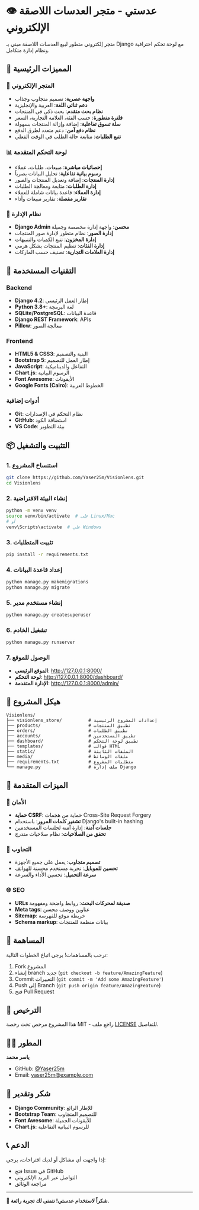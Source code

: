 # 👁️ عدستي - متجر العدسات اللاصقة الإلكتروني

متجر إلكتروني متطور لبيع العدسات اللاصقة مبني بـ Django مع لوحة تحكم احترافية ونظام إدارة متكامل.

## 🌟 المميزات الرئيسية

### 🛒 **المتجر الإلكتروني**
- **واجهة عصرية**: تصميم متجاوب وجذاب
- **دعم ثنائي اللغة**: العربية والإنجليزية
- **نظام بحث متقدم**: بحث ذكي في المنتجات
- **فلترة متطورة**: حسب الفئة، العلامة التجارية، السعر
- **سلة تسوق تفاعلية**: إضافة وإزالة المنتجات بسهولة
- **نظام دفع آمن**: دعم متعدد لطرق الدفع
- **تتبع الطلبات**: متابعة حالة الطلب في الوقت الفعلي

### 📊 **لوحة التحكم المتقدمة**
- **إحصائيات مباشرة**: مبيعات، طلبات، عملاء
- **رسوم بيانية تفاعلية**: تحليل البيانات بصرياً
- **إدارة المنتجات**: إضافة وتعديل المنتجات والصور
- **إدارة الطلبات**: متابعة ومعالجة الطلبات
- **إدارة العملاء**: قاعدة بيانات شاملة للعملاء
- **تقارير مفصلة**: تقارير مبيعات وأداء

### 🔧 **نظام الإدارة**
- **Django Admin محسن**: واجهة إدارة مخصصة وجميلة
- **إدارة الصور**: نظام متطور لإدارة صور المنتجات
- **إدارة المخزون**: تتبع الكميات والتنبيهات
- **إدارة الفئات**: تنظيم المنتجات بشكل هرمي
- **إدارة العلامات التجارية**: تصنيف حسب الماركات

## 🚀 التقنيات المستخدمة

### Backend
- **Django 4.2**: إطار العمل الرئيسي
- **Python 3.8+**: لغة البرمجة
- **SQLite/PostgreSQL**: قاعدة البيانات
- **Django REST Framework**: APIs
- **Pillow**: معالجة الصور

### Frontend
- **HTML5 & CSS3**: البنية والتصميم
- **Bootstrap 5**: إطار العمل للتصميم
- **JavaScript**: التفاعل والديناميكية
- **Chart.js**: الرسوم البيانية
- **Font Awesome**: الأيقونات
- **Google Fonts (Cairo)**: الخطوط العربية

### أدوات إضافية
- **Git**: نظام التحكم في الإصدارات
- **GitHub**: استضافة الكود
- **VS Code**: بيئة التطوير

## 📦 التثبيت والتشغيل

### 1. استنساخ المشروع
```bash
git clone https://github.com/Yaser25m/Visionlens.git
cd Visionlens
```

### 2. إنشاء البيئة الافتراضية
```bash
python -m venv venv
source venv/bin/activate  # على Linux/Mac
# أو
venv\Scripts\activate  # على Windows
```

### 3. تثبيت المتطلبات
```bash
pip install -r requirements.txt
```

### 4. إعداد قاعدة البيانات
```bash
python manage.py makemigrations
python manage.py migrate
```

### 5. إنشاء مستخدم مدير
```bash
python manage.py createsuperuser
```

### 6. تشغيل الخادم
```bash
python manage.py runserver
```

### 7. الوصول للموقع
- **الموقع الرئيسي**: http://127.0.0.1:8000/
- **لوحة التحكم**: http://127.0.0.1:8000/dashboard/
- **الإدارة المتقدمة**: http://127.0.0.1:8000/admin/

## 📁 هيكل المشروع

```
Visionlens/
├── visionlens_store/          # إعدادات المشروع الرئيسية
├── products/                  # تطبيق المنتجات
├── orders/                    # تطبيق الطلبات
├── accounts/                  # تطبيق المستخدمين
├── dashboard/                 # تطبيق لوحة التحكم
├── templates/                 # قوالب HTML
├── static/                    # الملفات الثابتة
├── media/                     # ملفات الوسائط
├── requirements.txt           # متطلبات المشروع
└── manage.py                  # ملف إدارة Django
```

## 🎯 الميزات المتقدمة

### 🔐 الأمان
- **حماية CSRF**: حماية من هجمات Cross-Site Request Forgery
- **تشفير كلمات المرور**: باستخدام Django's built-in hashing
- **جلسات آمنة**: إدارة آمنة لجلسات المستخدمين
- **تحقق من الصلاحيات**: نظام صلاحيات متدرج

### 📱 التجاوب
- **تصميم متجاوب**: يعمل على جميع الأجهزة
- **تحسين للموبايل**: تجربة مستخدم محسنة للهواتف
- **سرعة التحميل**: تحسين الأداء والسرعة

### 🌐 SEO
- **URLs صديقة لمحركات البحث**: روابط واضحة ومفهومة
- **Meta tags**: عناوين ووصف محسن
- **Sitemap**: خريطة موقع للفهرسة
- **Schema markup**: بيانات منظمة للمنتجات

## 🤝 المساهمة

نرحب بالمساهمات! يرجى اتباع الخطوات التالية:

1. Fork المشروع
2. إنشاء branch جديد (`git checkout -b feature/AmazingFeature`)
3. Commit التغييرات (`git commit -m 'Add some AmazingFeature'`)
4. Push إلى Branch (`git push origin feature/AmazingFeature`)
5. فتح Pull Request

## 📄 الترخيص

هذا المشروع مرخص تحت رخصة MIT - راجع ملف [LICENSE](LICENSE) للتفاصيل.

## 👨‍💻 المطور

**ياسر محمد**
- GitHub: [@Yaser25m](https://github.com/Yaser25m)
- Email: yaser25m@example.com

## 🙏 شكر وتقدير

- **Django Community**: للإطار الرائع
- **Bootstrap Team**: للتصميم المتجاوب
- **Font Awesome**: للأيقونات الجميلة
- **Chart.js**: للرسوم البيانية التفاعلية

## 📞 الدعم

إذا واجهت أي مشاكل أو لديك اقتراحات، يرجى:
- فتح Issue في GitHub
- التواصل عبر البريد الإلكتروني
- مراجعة الوثائق

---

**🎉 شكراً لاستخدام عدستي! نتمنى لك تجربة رائعة.**

